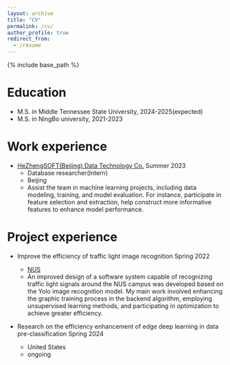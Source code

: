 ```yaml
---
layout: archive
title: "CV"
permalink: /cv/
author_profile: true
redirect_from:
  - /resume
---
```


{% include base_path %}

Education
======
* M.S. in Middle Tennessee State University, 2024-2025(expected)
* M.S. in NingBo university, 2021-2023



Work experience 
======
* [HeZhengSOFT(Beijing) Data Technology Co.](https://www.heshunsoft.com/)   Summer 2023
  * Database researcher(Intern)
  * Beijing
  * Assist the team in machine learning projects, including data modeling, training, and model evaluation. For instance, participate in feature selection and extraction, help construct more informative features to enhance model performance.

  
Project experience
======
* Improve the efficiency of traffic light image recognition  Spring 2022
  * [NUS](https://nus.edu.sg/)
  * An improved design of a software system capable of recognizing traffic light signals around the NUS campus was developed based on the Yolo image recognition model. My main work involved enhancing the graphic training process in the backend algorithm, employing unsupervised learning methods, and participating in optimization to achieve greater efficiency.

* Research on the efficiency enhancement of edge deep learning in data pre-classification   Spring 2024
  * United States
  * ongoing
